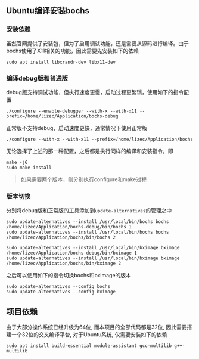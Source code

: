 
Ubuntu编译安装bochs
----------------------


### 安装依赖
虽然官网提供了安装包，但为了启用调试功能，还是需要从源码进行编译。由于bochs使用了X11相关的功能，因此需要先安装如下的依赖

```
sudo apt install libxrandr-dev libx11-dev
```

### 编译debug版和普通版

debug版支持调试功能，但执行速度更慢，启动过程更繁琐，使用如下的指令配置

```
./configure --enable-debugger --with-x --with-x11 --prefix=/home/lizec/Application/bochs-debug
```

正常版不支持debug，启动速度更快，通常情况下使用正常版

```
./configure --with-x --with-x11 --prefix=/home/lizec/Application/bochs
```

无论选择了上述的那一种配置，之后都是执行同样的编译和安装指令，即

```
make -j6
sudo make install 
```

> 如果需要两个版本，则分别执行configure和make过程


### 版本切换

分别将debug版和正常版的工具添加到`update-alternatives`的管理之中

```
sudo update-alternatives --install /usr/local/bin/bochs bochs /home/lizec/Application/bochs-debug/bin/bochs 1
sudo update-alternatives --install /usr/local/bin/bochs bochs /home/lizec/Application/bochs/bin/bochs 2

sudo update-alternatives --install /usr/local/bin/bximage bximage /home/lizec/Application/bochs-debug/bin/bximage 1
sudo update-alternatives --install /usr/local/bin/bximage bximage /home/lizec/Application/bochs/bin/bximage 2
```

之后可以使用如下的指令切换bochs和bximage的版本

```
sudo update-alternatives --config bochs
sudo update-alternatives --config bximage
```


项目依赖
-----------------

由于大部分操作系统已经升级为64位, 而本项目的全部代码都是32位, 因此需要搭建一个32位的交叉编译平台, 对于Ubuntu系统, 仅需要安装如下的依赖

```
sudo apt install build-essential module-assistant gcc-multilib g++-multilib 
```


 
